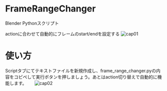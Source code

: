 # FrameRangeChanger
Blender Pythonスクリプト

actionに合わせて自動的にフレームのstart/endを設定する
![cap01](https://user-images.githubusercontent.com/87081348/143395254-5ee8d171-87f3-4456-b1b4-20c1565c465c.png)

# 使い方
Scriptタブにてテキストファイルを新規作成し、frame_range_changer.pyの内容をコピペして実行ボタンを押しましょう。あとはaction切り替えで自動的に機能します。　　
![cap02](https://user-images.githubusercontent.com/87081348/143395490-e771e1d7-11f2-46c0-9bc8-22cb7e108ace.png)
